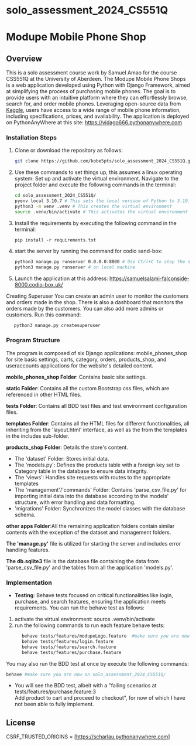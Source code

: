 # solo_assessment_2024_CS551Q
# Modupe Mobile Phone Shop
## Overview
This is a solo assessment course work by Samuel Amao for the course CSS551Q at the University of Aberdeen.
The Modupe Mobile Phone Shops is a web application developed using Python with Django Framework, aimed at 
simplifying the process of purchasing mobile phones. The goal is to provide users with an intuitive 
platform where they can effortlessly browse, search for, and order mobile phones. Leveraging open-source data 
from [Kaggle](https://www.kaggle.com/datasets), users have access to a wide range of mobile phone information, including specifications, 
prices, and availability.
The application is deployed on PythonAnyWhere at this site:  <https://vidago666.pythonanywhere.com>

### Installation Steps
   1. Clone or download the repository as follows:
      ``` bash
      git clone https://github.com/kobe5pts/solo_assessment_2024_CS551Q.git
      ```
   2. Use these commands to set things up, this assumes a linux operating system:
      Set up and activate the virtual environment. Navigate to the project folder and execute the following commands in the terminal:
         ``` bash
         cd solo_assessment_2024_CS551Q/
         pyenv local 3.10.7 # This sets the local version of Python to 3.10.7 (Optional)
         python3 -m venv .venv # This creates the virtual environment
         source .venv/bin/activate # This activates the virtual environment

         ```

   3. Install the requirements by executing the following command in the terminal:
         ```
         pip install -r requirements.txt
         ```
   4. start the server by running the command for codio sand-box:
         ```bash
         python3 manage.py runserver 0.0.0.0:8000 # Use Ctrl+C to stop the server.
         python3 manage.py runserver # on local machine
         ```
   5. Launch the application at this address:    https://samuelsalami-falconside-8000.codio-box.uk/

   Creating Superuser
   You can create an admin user to monitor the customers and orders made in the shop. 
   There is also a dashboard that monitors the orders made by the customers. You can also add more admins or customers. 
   Run this command:
```bash
   python3 manage.py createsuperuser
```
### Program Structure
The program is composed of six Django applications: mobile_phones_shop for site basic settings, carts, category, orders, products_shop, and useraccounts applications for the website's detailed content.

**mobile_phones_shop Folder**: Contains basic site settings.

**static Folder**: Contains all the custom Bootstrap css files, which are referenced in other HTML files.

**tests Folder**: Contains all BDD test files and test environment configuration files. 

**templates Folder**: Contains all the HTML files for different functionalities, all inheriting from the 'layout.html' interface, as well as the from the templates in the includes sub-folder.

**products_shop Folder**: Details the store's content.
* The 'dataset' Folder: Stores initial data.
* The 'models.py': Defines the products table with a foreign key set to Category table in the database to ensure data integrity.
* The 'views': Handles site requests with routes to the appropriate templates
* The 'management'/'commands' Folder: Contains 'parse_csv_file.py' for importing initial data into the database according to the models' structure, with error handling and data formatting.
* 'migrations' Folder: Synchronizes the model classes with the database schema. 

**other apps Folder**:All the remaining application folders contain similar contents with the exception of the dataset and management folders.

**The 'manage.py'** file is utilized for starting the server and includes error handling features.

**The db.sqlite3** file is the database file containing the data from 'parse_csv_file.py' and the tables from all the application 'models.py'.


### Implementation
- **Testing**: Behave tests focused on critical functionalities like login, purchase, and search features, 
ensuring the application meets requirements. You can run the behave test as follows:
1. activate the virtual environment: source .venv/bin/activate
2. run the following commands to run each feature behave tests:
```bash
      behave tests/features/modupeLogo.feature  #make sure you are now on solo_assessment_2024_CS551Q/
      behave tests/features/login.feature
      behave tests/features/search.feature
      behave tests/features/purchase.feature  
```      
You may also run the BDD test at once by execute the following commands:

```bash
behave #make sure you are now on solo_assessment_2024_CS551Q/
```
* You will see the BDD test, albeit with a "failing scenarios at tests/features/purchase.feature:3  
Add product to cart and proceed to checkout", for now of which I have not been able to fully implement.


## License
CSRF_TRUSTED_ORIGINS =  [https://scharlau.pythonanywhere.com]